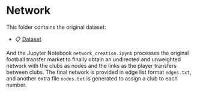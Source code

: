# Network


This folder contains the original dataset:

* :clipboard: [Dataset](dataset/README.md)

And the Jupyter Notebook `network_creation.ipynb` processes the original football transfer market to finally obtain an undirected and unweighted network with the clubs as nodes and the links as the player transfers between clubs. The final network is provided in edge list format `edges.txt`, and another extra file `nodes.txt` is generated to assign a club to each number.  
